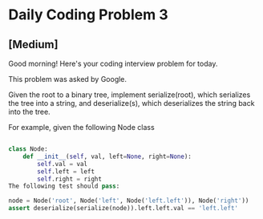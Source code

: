 # Daily Coding Problem 3

## \[Medium\]

Good morning! Here's your coding interview problem for today.

This problem was asked by Google.

Given the root to a binary tree, implement serialize(root), which serializes the tree into a string, and deserialize(s), which deserializes the string back into the tree.

For example, given the following Node class

```python

class Node:
    def __init__(self, val, left=None, right=None):
        self.val = val
        self.left = left
        self.right = right
The following test should pass:

```

```python
node = Node('root', Node('left', Node('left.left')), Node('right'))
assert deserialize(serialize(node)).left.left.val == 'left.left'
```
